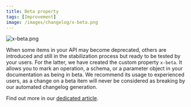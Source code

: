 ```yaml
---
title: Beta property
tags: [Improvement]
image: /images/changelog/x-beta.png
---
```


![x-beta.png](/images/changelog/x-beta.png)

When some items in your API may become deprecated, others are introduced and still in the stabilization process but ready to be tested by your users. For the latter, we have created the custom property `x-beta`.
It allows you to mark an operation, a schema, or a parameter object in your documentation as being in beta. We recommend its usage to experienced users, as a change on a beta item will never be considered as breaking by our automated changelog generation.

Find out more in our [dedicated article](/help/specification-support/doc-beta/).